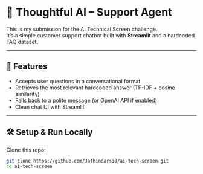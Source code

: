 # 🤖 Thoughtful AI – Support Agent

This is my submission for the AI Technical Screen challenge.  
It’s a simple customer support chatbot built with **Streamlit** and a hardcoded FAQ dataset.

---

## 🚀 Features
- Accepts user questions in a conversational format
- Retrieves the most relevant hardcoded answer (TF-IDF + cosine similarity)
- Falls back to a polite message (or OpenAI API if enabled)
- Clean chat UI with Streamlit

---

## 🛠️ Setup & Run Locally
Clone this repo:
```bash
git clone https://github.com/Jathindarsi8/ai-tech-screen.git
cd ai-tech-screen
